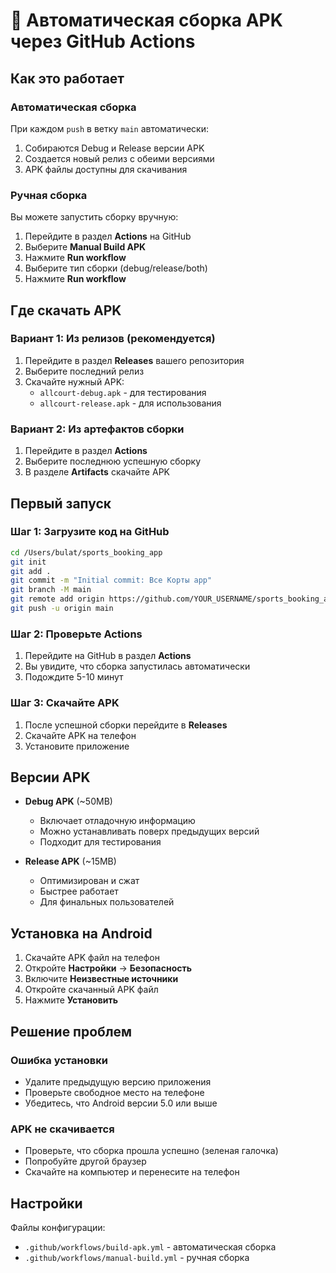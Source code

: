 # 🚀 Автоматическая сборка APK через GitHub Actions

## Как это работает

### Автоматическая сборка
При каждом `push` в ветку `main` автоматически:
1. Собираются Debug и Release версии APK
2. Создается новый релиз с обеими версиями
3. APK файлы доступны для скачивания

### Ручная сборка
Вы можете запустить сборку вручную:
1. Перейдите в раздел **Actions** на GitHub
2. Выберите **Manual Build APK**
3. Нажмите **Run workflow**
4. Выберите тип сборки (debug/release/both)
5. Нажмите **Run workflow**

## Где скачать APK

### Вариант 1: Из релизов (рекомендуется)
1. Перейдите в раздел **Releases** вашего репозитория
2. Выберите последний релиз
3. Скачайте нужный APK:
   - `allcourt-debug.apk` - для тестирования
   - `allcourt-release.apk` - для использования

### Вариант 2: Из артефактов сборки
1. Перейдите в раздел **Actions**
2. Выберите последнюю успешную сборку
3. В разделе **Artifacts** скачайте APK

## Первый запуск

### Шаг 1: Загрузите код на GitHub
```bash
cd /Users/bulat/sports_booking_app
git init
git add .
git commit -m "Initial commit: Все Корты app"
git branch -M main
git remote add origin https://github.com/YOUR_USERNAME/sports_booking_app.git
git push -u origin main
```

### Шаг 2: Проверьте Actions
1. Перейдите на GitHub в раздел **Actions**
2. Вы увидите, что сборка запустилась автоматически
3. Подождите 5-10 минут

### Шаг 3: Скачайте APK
1. После успешной сборки перейдите в **Releases**
2. Скачайте APK на телефон
3. Установите приложение

## Версии APK

- **Debug APK** (~50MB)
  - Включает отладочную информацию
  - Можно устанавливать поверх предыдущих версий
  - Подходит для тестирования

- **Release APK** (~15MB)
  - Оптимизирован и сжат
  - Быстрее работает
  - Для финальных пользователей

## Установка на Android

1. Скачайте APK файл на телефон
2. Откройте **Настройки** → **Безопасность**
3. Включите **Неизвестные источники**
4. Откройте скачанный APK файл
5. Нажмите **Установить**

## Решение проблем

### Ошибка установки
- Удалите предыдущую версию приложения
- Проверьте свободное место на телефоне
- Убедитесь, что Android версии 5.0 или выше

### APK не скачивается
- Проверьте, что сборка прошла успешно (зеленая галочка)
- Попробуйте другой браузер
- Скачайте на компьютер и перенесите на телефон

## Настройки

Файлы конфигурации:
- `.github/workflows/build-apk.yml` - автоматическая сборка
- `.github/workflows/manual-build.yml` - ручная сборка